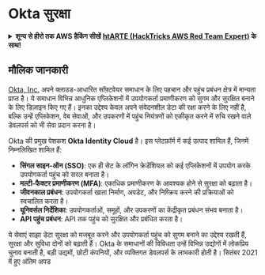 # Okta सुरक्षा

<details>

<summary><strong>शून्य से हीरो तक AWS हैकिंग सीखें</strong> <a href="https://training.hacktricks.xyz/courses/arte"><strong>htARTE (HackTricks AWS Red Team Expert)</strong></a><strong> के साथ!</strong></summary>

HackTricks का समर्थन करने के अन्य तरीके:

* अगर आप अपनी **कंपनी को HackTricks में विज्ञापित करना चाहते हैं** या **HackTricks को PDF में डाउनलोड करना चाहते हैं** तो [**सदस्यता योजनाएं देखें**](https://github.com/sponsors/carlospolop)!
* [**आधिकारिक PEASS और HackTricks स्वैग**](https://peass.creator-spring.com) प्राप्त करें
* [**The PEASS Family**](https://opensea.io/collection/the-peass-family) की खोज करें, हमारा विशेष [**NFTs**](https://opensea.io/collection/the-peass-family) संग्रह
* **शामिल हों** 💬 [**डिस्कॉर्ड समूह**](https://discord.gg/hRep4RUj7f) या [**टेलीग्राम समूह**](https://t.me/peass) या हमें **ट्विटर** 🐦 [**@hacktricks_live**](https://twitter.com/hacktricks_live)** पर फॉलो** करें।
* **हैकिंग ट्रिक्स साझा करें** द्वारा **PRs सबमिट** करके [**HackTricks**](https://github.com/carlospolop/hacktricks) और [**HackTricks Cloud**](https://github.com/carlospolop/hacktricks-cloud) github repos में।

</details>

## मौलिक जानकारी

[Okta, Inc.](https://www.okta.com/) अपने क्लाउड-आधारित सॉफ़्टवेयर समाधान के लिए पहचान और पहुंच प्रबंधन क्षेत्र में मान्यता प्राप्त है। ये समाधान विभिन्न आधुनिक एप्लिकेशनों में उपयोगकर्ता प्रमाणीकरण को सुगम और सुरक्षित बनाने के लिए डिज़ाइन किए गए हैं। इनका उद्देश्य केवल अपने संवेदनशील डेटा की रक्षा करने के लिए नहीं है, बल्कि उन्हें एप्लिकेशन, वेब सेवाओं, और उपकरणों में पहुंच नियंत्रणों को एकीकृत करने में रुचि रखने वाले डेवलपर्स को भी सेवा प्रदान करना है।

Okta की प्रमुख पेशकश **Okta Identity Cloud** है। इस प्लेटफ़ॉर्म में कई उत्पाद शामिल हैं, जिनमें निम्नलिखित शामिल हैं:

- **सिंगल साइन-ऑन (SSO)**: एक ही सेट के लॉगिन क्रेडेंशियल को कई एप्लिकेशनों में उपयोग करके उपयोगकर्ता पहुंच को सरल बनाता है।
- **मल्टी-फैक्टर प्रमाणीकरण (MFA)**: एकाधिक प्रमाणीकरण के आवश्यक होने से सुरक्षा को बढ़ाता है।
- **जीवनकाल प्रबंधन**: उपयोगकर्ता खाता निर्माण, अपडेट, और निष्क्रिय करने की प्रक्रियाओं को स्वचालित करता है।
- **यूनिवर्सल निर्देशिका**: उपयोगकर्ताओं, समूहों, और उपकरणों का केंद्रीकृत प्रबंधन संभव बनाता है।
- **API पहुंच प्रबंधन**: API तक पहुंच को सुरक्षित और प्रबंधित करता है।

ये सेवाएं साझा डेटा सुरक्षा को मजबूत करने और उपयोगकर्ता पहुंच को सुगम बनाने का उद्देश्य रखती हैं, सुरक्षा और सुविधा दोनों को बढ़ाती हैं। Okta के समाधानों की विविधता उन्हें विभिन्न उद्योगों में लोकप्रिय चुनाव बनाती है, बड़ी उद्यमों, छोटी कंपनियों, और व्यक्तिगत डेवलपर्स के लाभकारी होती है। सितंबर 2021 में हुए अंतिम अपड
